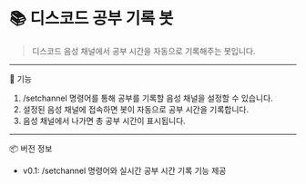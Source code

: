 # 📚 디스코드 공부 기록 봇
> 디스코드 음성 채널에서 공부 시간을 자동으로 기록해주는 봇입니다.

---

🌟 기능
1. /setchannel 명령어를 통해 공부를 기록할 음성 채널을 설정할 수 있습니다.
2. 설정된 음성 채널에 접속하면 봇이 자동으로 공부 시간을 기록합니다.
3. 음성 채널에서 나가면 총 공부 시간이 표시됩니다.

---

📦 버전 정보
- v0.1: /setchannel 명령어와 실시간 공부 시간 기록 기능 제공